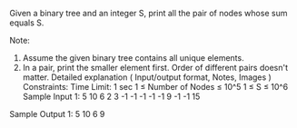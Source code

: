 Given a binary tree and an integer S, print all the pair of nodes whose sum equals S.

Note:

1. Assume the given binary tree contains all unique elements.
2. In a pair, print the smaller element first. Order of different pairs doesn't matter.
Detailed explanation ( Input/output format, Notes, Images )
Constraints:
Time Limit: 1 sec
1 ≤ Number of Nodes ≤ 10^5
1 ≤ S ≤ 10^6
Sample Input 1:
5 10 6 2 3 -1 -1 -1 -1 -1 9 -1 -1
15

Sample Output 1:
5 10
6 9


